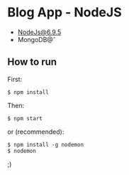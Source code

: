 # Blog App - NodeJS
- NodeJs@6.9.5
- MongoDB@ˆ

## How to run

First:
```
$ npm install
```

Then:

```
$ npm start
```
or (recommended):

```
$ npm install -g nodemon
$ nodemon
```

;)
